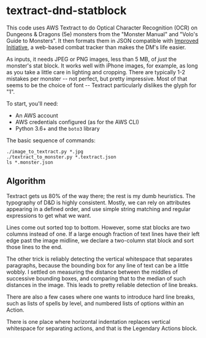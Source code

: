 # textract-dnd-statblock

This code uses AWS Textract to do Optical Character Recognition (OCR)
on Dungeons & Dragons (5e) monsters from the "Monster Manual" and "Volo's Guide to Monsters".
It then formats them in JSON compatible with [Improved Initiative](https://www.improved-initiative.com/),
a web-based combat tracker than makes the DM's life easier.

As inputs, it needs JPEG or PNG images, less than 5 MB, of *just* the monster's stat block.
It works well with iPhone images, for example, as long as you take a little care in lighting and cropping.
There are typically 1-2 mistakes per monster -- not perfect, but pretty impressive.
Most of that seems to be the choice of font -- Textract particularly dislikes the glyph for "1".

To start, you'll need:

- An AWS account
- AWS credentials configured (as for the AWS CLI)
- Python 3.6+ and the `boto3` library

The basic sequence of commands:
```
./image_to_textract.py *.jpg
./textract_to_monster.py *.textract.json
ls *.monster.json
```

## Algorithm

Textract gets us 80% of the way there;  the rest is my dumb heuristics.
The typography of D&D is highly consistent.
Mostly, we can rely on attributes appearing in a defined order,
and use simple string matching and regular expressions to get what we want.

Lines come out sorted top to bottom.
However, some stat blocks are two columns instead of one.
If a large enough fraction of text lines have their left edge past the image midline,
we declare a two-column stat block and sort those lines to the end.

The other trick is reliably detecting the vertical whitespace that separates paragraphs,
because the bounding box for any line of text can be a little wobbly.
I settled on measuring the distance between the middles of successive bounding boxes,
and comparing that to the median of such distances in the image.
This leads to pretty reliable detection of line breaks.

There are also a few cases where one wants to introduce hard line breaks,
such as lists of spells by level, and numbered lists of options within an Action.

There is one place where horizontal indentation replaces vertical whitespace
for separating actions, and that is the Legendary Actions block.